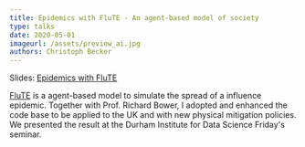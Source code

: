 ```yaml
---
title: Epidemics with FluTE - An agent-based model of society
type: talks
date: 2020-05-01
imageurl: /assets/preview_ai.jpg
authors: Christoph Becker
---
```


Slides: [Epidemics with FluTE](https://drive.google.com/file/d/1rB_vAEZcplcKUsMEQfGFruOSnh5L7yMT/view)

[FluTE](https://journals.plos.org/ploscompbiol/article/file?id=10.1371/journal.pcbi.1000656&type=printable) is a agent-based model to simulate the spread of a influence epidemic. Together with Prof. Richard Bower, I adopted and enhanced the code base to be applied to the UK and with new physical mitigation policies. We presented the result at the Durham Institute for Data Science Friday's seminar.
